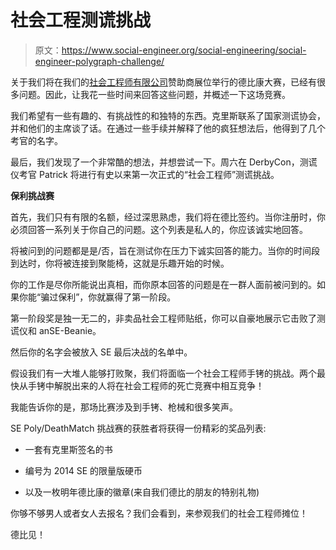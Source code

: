 # 社会工程测谎挑战

> 原文：<https://www.social-engineer.org/social-engineering/social-engineer-polygraph-challenge/>

关于我们将在我们的[社会工程师有限公司](https://www.social-engineer.com)赞助商展位举行的德比康大赛，已经有很多问题。因此，让我花一些时间来回答这些问题，并概述一下这场竞赛。

我们希望有一些有趣的、有挑战性的和独特的东西。克里斯联系了国家测谎协会，并和他们的主席谈了话。在通过一些手续并解释了他的疯狂想法后，他得到了几个考官的名字。

最后，我们发现了一个非常酷的想法，并想尝试一下。周六在 DerbyCon，测谎仪考官 Patrick 将进行有史以来第一次正式的“社会工程师”测谎挑战。

**保利挑战赛**

首先，我们只有有限的名额，经过深思熟虑，我们将在德比签约。当你注册时，你必须回答一系列关于你自己的问题。这个列表是私人的，你应该诚实地回答。

将被问到的问题都是是/否，旨在测试你在压力下诚实回答的能力。当你的时间段到达时，你将被连接到聚能椅，这就是乐趣开始的时候。

你的工作是尽你所能说出真相，而你原本回答的问题是在一群人面前被问到的。如果你能“骗过保利”，你就赢得了第一阶段。

第一阶段奖是独一无二的，非卖品社会工程师贴纸，你可以自豪地展示它击败了测谎仪和 anSE-Beanie。

然后你的名字会被放入 SE 最后决战的名单中。

假设我们有一大堆人能够打败聚，我们将面临一个社会工程师手铐的挑战。两个最快从手铐中解脱出来的人将在社会工程师的死亡竞赛中相互竞争！

我能告诉你的是，那场比赛涉及到手铐、枪械和很多笑声。

SE Poly/DeathMatch 挑战赛的获胜者将获得一份精彩的奖品列表:

*   一套有克里斯签名的书
*   编号为 2014 SE 的限量版硬币

*   以及一枚明年德比康的徽章(来自我们德比的朋友的特别礼物)

你够不够男人或者女人去报名？我们会看到，来参观我们的社会工程师摊位！

德比见！
